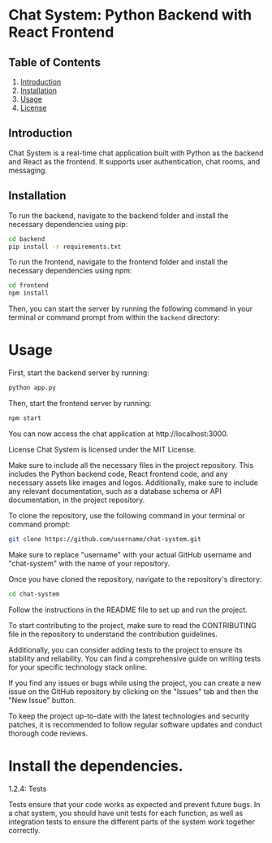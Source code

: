 # Chat System: Python Backend with React Frontend

## Table of Contents
1. [Introduction](#introduction)
2. [Installation](#installation)
3. [Usage](#usage)
4. [License](#license)

## Introduction

Chat System is a real-time chat application built with Python as the backend and React as the frontend. It supports user authentication, chat rooms, and messaging.

## Installation

To run the backend, navigate to the backend folder and install the necessary dependencies using pip:

```bash
cd backend
pip install -r requirements.txt
```

To run the frontend, navigate to the frontend folder and install the necessary dependencies using npm:

```bash
cd frontend
npm install
```

Then, you can start the server by running the following command in your terminal or command prompt from within the `backend` directory:

# Usage
First, start the backend server by running:

```bash
python app.py
```

Then, start the frontend server by running:

```bash
npm start
```

You can now access the chat application at http://localhost:3000.

License
Chat System is licensed under the MIT License.

Make sure to include all the necessary files in the project repository. This includes the Python backend code, React frontend code, and any necessary assets like images and logos. Additionally, make sure to include any relevant documentation, such as a database schema or API documentation, in the project repository.

To clone the repository, use the following command in your terminal or command prompt:

```bash
git clone https://github.com/username/chat-system.git
```

Make sure to replace "username" with your actual GitHub username and "chat-system" with the name of your repository.

Once you have cloned the repository, navigate to the repository's directory:

```bash
cd chat-system
```

Follow the instructions in the README file to set up and run the project.

To start contributing to the project, make sure to read the CONTRIBUTING file in the repository to understand the contribution guidelines.

Additionally, you can consider adding tests to the project to ensure its stability and reliability. You can find a comprehensive guide on writing tests for your specific technology stack online.

If you find any issues or bugs while using the project, you can create a new issue on the GitHub repository by clicking on the "Issues" tab and then the "New Issue" button.

To keep the project up-to-date with the latest technologies and security patches, it is recommended to follow regular software updates and conduct thorough code reviews.

# Install the dependencies.

1.2.4: Tests

Tests ensure that your code works as expected and prevent future bugs. In a chat system, you should have unit tests for each function, as well as integration tests to ensure the different parts of the system work together correctly.


